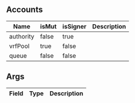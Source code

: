 ## Accounts

| Name      | isMut | isSigner | Description |
| --------- | ----- | -------- | ----------- |
| authority | false | true     |             |
| vrfPool   | true  | false    |             |
| queue     | false | false    |             |

## Args

| Field | Type | Description |
| ----- | ---- | ----------- |

